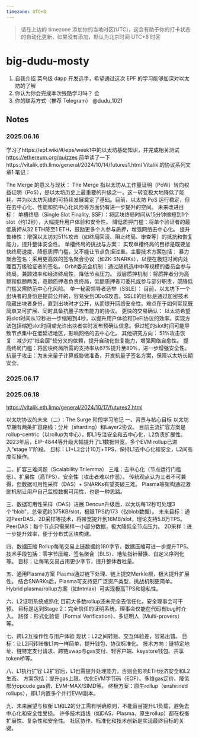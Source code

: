 ```yaml
---
timezone: UTC+8
---
```


> 请在上边的 timezone 添加你的当地时区(UTC)，这会有助于你的打卡状态的自动化更新，如果没有添加，默认为北京时间 UTC+8 时区


# big-dudu-mosty

1. 自我介绍
    菜鸟级 dapp 开发选手，希望通过这次 EPF 的学习能够加深对以太坊的了解
2. 你认为你会完成本次残酷学习吗？
    会
3. 你的联系方式（推荐 Telegram）
    @dudu_1021
## Notes

<!-- Content_START -->

### 2025.06.16

学习了https://epf.wiki/#/eps/week1中的以太坊基础知识，并完成相关测试 https://ethereum.org/quizzes 简单读了一下https://vitalik.eth.limo/general/2024/10/14/futures1.html Vitalik 的协议系列文章1 笔记：

The Merge 的意义与现状： The Merge 指以太坊从工作量证明（PoW）转向权益证明（PoS），是以太坊历史上最重要的升级之一。这一转变极大地降低了能耗，并为以太坊网络的可持续发展奠定了基础。目前，以太坊 PoS 运行稳定，但在去中心化、性能和抗中心化风险等方面仍有进一步提升的空间。
未来改进目标： 单槽终局（Single Slot Finality, SSF）：将区块终局时间从15分钟缩短到1个slot（约12秒），大幅提升用户体验和安全性。 降低质押门槛：将单个验证者的最低质押从32 ETH降至1 ETH，鼓励更多个人参与质押，增强网络去中心化。 提升鲁棒性：增强以太坊对51%攻击（如终局回滚、阻止终局、审查等）的抵抗和恢复能力，提升整体安全性。
单槽终局的挑战与方案： 实现单槽终局的目标是既要加快终局速度、降低质押门槛，又不能让节点负担过重。主要技术方案包括： 暴力聚合签名：采用更高效的签名聚合协议（如ZK-SNARKs），以便在极短时间内处理百万级验证者的签名。 Orbit委员会机制：通过随机选中中等规模的委员会参与终局，兼顾效率和经济终局性，降低节点压力。 双层质押机制：将质押者分为高额和低额两类，高额质押者负责终局，低额质押者可委托或参与部分职责，既降低门槛又需防范中心化风险。
单一秘密领导者选举（SSLE）： 目前，以太坊下一个出块者的身份是提前公开的，容易受到DDoS攻击。SSLE的目标是通过加密技术隐藏出块者身份，直到出块时才公开，从而提升网络安全性。难点在于如何实现既简单又可扩展、同时具备抗量子攻击能力的协议。
更快的交易确认： 以太坊希望将slot时间从12秒进一步缩短到4秒，以提升用户体验和DeFi协议的效率。实现方法包括缩短slot时间或允许出块者实时发布预确认信息。但过短的slot时间可能导致节点集中在低延迟地区，影响网络的去中心化。
其他研究方向： 51%攻击恢复：减少对“社会层”软分叉的依赖，提升自动化恢复能力，增强网络自愈性。 提高终局门槛：将区块终局所需的支持率从67%提升至80%，进一步增强安全性。 抗量子攻击：为未来量子计算威胁做准备，开发抗量子签名方案，保障以太坊长期安全。

### 2025.06.17

### 2025.06.18

https://vitalik.eth.limo/general/2024/10/17/futures2.html

以太坊协议的未来（二）：The Surge 阶段学习笔记
一、背景与核心目标
以太坊早期有两条扩容路线：分片（sharding）和Layer2协议。
目前主流扩容方案是rollup-centric（以rollup为中心），即L1专注安全和去中心化，L2负责扩展性。
2023年后，EIP-4844等升级大幅提升了L1数据带宽，多个EVM rollup已进入“stage 1”阶段。
目标：L1+L2合计10万+TPS，保持L1去中心化和安全，L2间高度互操作。

二、扩容三难问题（Scalability Trilemma）
三难：去中心化（节点运行门槛低）、扩展性（高TPS）、安全性（攻击者难以作恶）。
传统观点认为三者不可兼得，但数据可用性采样（DAS）+ SNARKs有望突破三难。
Plasma等架构通过激励机制让用户自己监控数据可用性，也是一种思路。

三、数据可用性采样（DAS）进展
Dencun升级后，以太坊每12秒可处理3个“blob”，总带宽约375KB/slot，极限TPS约173（仅blob数据）。
未来目标：通过PeerDAS、2D采样等技术，将带宽提升到16MB/slot，理论支持5.8万TPS。
PeerDAS：每个节点只需采样一小部分数据，极大降低全节点压力。
2D采样：进一步提升效率，便于分布式区块构建。

四、数据压缩
Rollup每笔交易上链数据约180字节，数据压缩可进一步提升TPS。
技术手段包括：零字节压缩、签名聚合（BLS）、地址指针替换、自定义序列化等。
目标：让每笔交易占用更少字节，提升整体吞吐量。

五、通用Plasma方案
Plasma通过链下处理、链上提交Merkle根，极大提升扩展性。
结合SNARKs后，Plasma可支持更广泛资产类型，挑战机制更简单。
Hybrid plasma/rollup方案（如Intmax）可实现极高TPS和隐私性。

六、L2证明系统成熟化
目前大多数rollup还未完全去信任化，安全理事会可干预。
目标是达到Stage 2：完全信任的证明系统，理事会仅能在代码有bug时介入。
路径：形式化验证（Formal Verification）、多证明人（Multi-provers）等。

七、跨L2互操作性与用户体验
现状：L2之间转账、交互体验差，容易出错。
目标：让L2间转账像L1内一样简单，提升钱包、协议标准化。
技术方向：链特定地址、链特定支付请求、跨链swap与gas支付、轻客户端、keystore钱包、共享token桥等。

八、L1执行扩容
L2扩容后，L1也需提升处理能力，否则会影响ETH经济安全和L2生态。
方案包括：提升gas上限、优化EVM字节码（EOF）、多维gas定价、降低部分opcode gas费、EVM-MAX/SIMD等。
终极方案：原生rollup（enshrined rollups），即L1内置多个并行EVM副本。

九、未来展望与权衡
L1和L2的分工需有明确原则，不能盲目提升L1负载，避免去中心化和安全性受损。
许多技术路线（如DAS、Plasma、原生rollup）都在权衡扩展性、复杂性和安全性。
社区协作、标准化和技术创新是实现最终目标的关键。

<!-- Content_END -->
